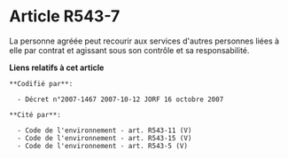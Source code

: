 # Article R543-7

La personne agréée peut recourir aux services d'autres personnes liées à elle par contrat et agissant sous son contrôle et sa
responsabilité.

**Liens relatifs à cet article**

	**Codifié par**:

	  - Décret n°2007-1467 2007-10-12 JORF 16 octobre 2007

	**Cité par**:

	  - Code de l'environnement - art. R543-11 (V)
	  - Code de l'environnement - art. R543-15 (V)
	  - Code de l'environnement - art. R543-5 (V)
